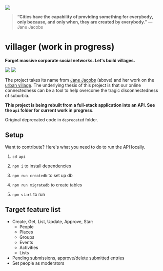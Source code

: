 [![](http://upload.wikimedia.org/wikipedia/commons/1/14/Jane_Jacobs.jpg)](http://en.wikipedia.org/wiki/Jane_Jacobs)

> __“Cities have the capability of providing something for everybody, only because, and only when, they are created by everybody.”__
> — Jane Jacobs

villager (work in progress)
===========================
__Forget massive corporate social networks. Let's build villages.__

![](https://img.shields.io/travis/adambrault/villager.svg)
![](https://img.shields.io/david/adambrault/villager.svg)

The project takes its name from [Jane Jacobs](http://en.wikipedia.org/wiki/Jane_Jacobs) (above) and her work on the [urban village](http://en.wikipedia.org/wiki/Urban_village). The underlying thesis of this project is that our online connectedness can be a tool to help overcome the tragic disconnectedness of suburbia.

__This project is being rebuilt from a full-stack application into an API. See the `api` folder for current work in progress.__

Original deprecated code in `deprecated` folder.

## Setup

Want to contribute? Here's what you need to do to run the API locally.

1. ``cd api``

2. ``npm i`` to install dependencies

3. ``npm run createdb`` to set up db

4. ``npm run migratedb`` to create tables

5. ``npm start`` to run 


## Target feature list

- Create, Get, List, Update, Approve, Star:
  - People
  - Places
  - Groups
  - Events
  - Activities
  - Lists
- Pending submissions, approve/delete submitted entries
- Set people as moderators
